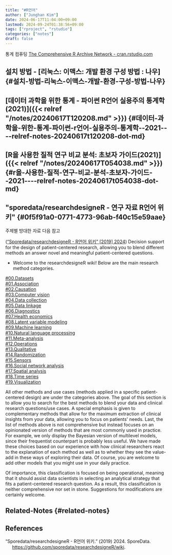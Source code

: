 ```yaml
---
title: "#R언어"
author: ["Junghan Kim"]
date: 2024-06-17T11:04:00+09:00
lastmod: 2024-09-24T01:38:56+09:00
tags: ["rproject", "rstudio"]
categories: ["notes"]
draft: false
---
```


통계 컴퓨팅 [The Comprehensive R Archive Network - cran.rstudio.com](https://cran.rstudio.com/)


## 설치 방법 - [리눅스: 이맥스: 개발 환경 구성 방법 : 나우] {#설치-방법-리눅스-이맥스-개발-환경-구성-방법-나우}


## [데이터 과학을 위한 통계 - 파이썬 R언어 실용주의 통계학 (2021)]({{< relref "/notes/20240617T120208.md" >}}) {#데이터-과학을-위한-통계-파이썬-r언어-실용주의-통계학--2021----relref-notes-20240617t120208-dot-md}


## [R을 사용한 질적 연구 비교 분석: 초보자 가이드(2021)]({{< relref "/notes/20240617T054038.md" >}}) {#r을-사용한-질적-연구-비교-분석-초보자-가이드--2021----relref-notes-20240617t054038-dot-md}


## "sporedata/researchdesigneR - 연구 자료 R언어 위키" {#0f5f91a0-0771-4773-96ab-f40c15e59aae}

주제별 방대한 자료 다음 참고

(<a href="#citeproc_bib_item_1">“Sporedata/researchdesigneR - R언어 위키” [2019] 2024</a>) Decision support for the design of patient-centered research, allowing you to blend different methods an answer novel and meaningful patient-centered questions.

-   Welcome to the researchdesigneR wiki! Below are the main research method categories.

[#00.Datasets](https://github.com/sporedata/researchdesigneR/wiki/%2300.Datasets)<br /> [#01.Association](https://github.com/sporedata/researchdesigneR/wiki/%2301.Association)<br /> [#02.Causation](https://github.com/sporedata/researchdesigneR/wiki/%2302.Causation)<br /> [#03.Computer vision](https://github.com/sporedata/researchdesigneR/wiki/%2303.Computer-vision)<br /> [#04.Data collection](https://github.com/sporedata/researchdesigneR/wiki/%2304.Data-collection)<br /> [#05.Data linkage](https://github.com/sporedata/researchdesigneR/wiki/%2305.Data-linkage)<br /> [#06.Diagnostics](https://github.com/sporedata/researchdesigneR/wiki/%2306.Diagnostics)<br /> [#07.Health economics](https://github.com/sporedata/researchdesigneR/wiki/%2307.Health-economics)<br /> [#08.Latent variable modeling](https://github.com/sporedata/researchdesigneR/wiki/%2308.Latent-variable-modeling)<br /> [#09.Machine learning](https://github.com/sporedata/researchdesigneR/wiki/%2309.Machine-learning)<br /> [#10.Natural language processing](https://github.com/sporedata/researchdesigneR/wiki/%2310.Natural-language-processing)<br /> [#11.Meta-analysis](https://github.com/sporedata/researchdesigneR/wiki/%2311.Meta-analysis)<br /> [#12.Operations](https://github.com/sporedata/researchdesigneR/wiki/%2312.Operations)<br /> [#13.Qualitative](https://github.com/sporedata/researchdesigneR/wiki/%2313.Qualitative)<br /> [#14.Randomization](https://github.com/sporedata/researchdesigneR/wiki/%2314.Randomization)<br /> [#15.Sensors](https://github.com/sporedata/researchdesigneR/wiki/%2315.Sensors)<br /> [#16.Social network analysis](https://github.com/sporedata/researchdesigneR/wiki/%2316.Social-network-analysis)<br /> [#17.Spatial analysis](https://github.com/sporedata/researchdesigneR/wiki/%2317.Spatial-analysis)<br /> [#18.Time series](https://github.com/sporedata/researchdesigneR/wiki/%2318.Time-series)<br /> [#19.Visualization](https://github.com/sporedata/researchdesigneR/wiki/%2319.Visualization)

All other methods and use cases (methods applied in a specific patient-centered design) are under the categories above. The goal of this section is to allow you to search for the best methods to blend your data and clinical research questions/use cases. A special emphasis is given to complementary methods that allow for the maximum extraction of clinical insights from your data, allowing you to focus on patients' needs. Last, the list of methods above is not comprehensive but instead focuses on an opinionated version of methods that are most commonly used in practice. For example, we only display the Bayesian version of multilevel models, since their frequentist counterpart is probably less useful. We have made these choices based on our experience with how clinical researchers react to the explanation of each method as well as to whether they see the value-add in these ways of exploring their data. Of course, you are welcome to add other models that you might use in your daily practice.

Of importance, this classification is focused on being operational, meaning that it should assist data scientists in selecting an analytical strategy that fits a patient-centered research question. As a result, this classification is neither comprehensive nor set in stone. Suggestions for modifications are certainly welcome.


## Related-Notes {#related-notes}

## References

<style>.csl-entry{text-indent: -1.5em; margin-left: 1.5em;}</style><div class="csl-bib-body">
  <div class="csl-entry"><a id="citeproc_bib_item_1"></a>“Sporedata/researchdesigneR - R언어 위키.” (2019) 2024. SporeData. <a href="https://github.com/sporedata/researchdesigneR/wiki">https://github.com/sporedata/researchdesigneR/wiki</a>.</div>
</div>
